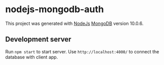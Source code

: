# nodejs-mongodb-auth

This project was generated with [NodeJs](https://nodejs.org/en/) [MongoDB](https://www.mongodb.com/) version 10.0.6.

## Development server

Run `npm start` to start server. Use `http://localhost:4000/` to connect the database with client app.

